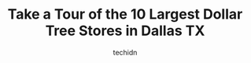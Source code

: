 ---
layout: ampstory
image: https://i0.wp.com/www.depkes.org/wp-content/uploads/2023/06/dollar-tree-0-in-dallas-tx-1685965065.jpeg?resize=640,853
author: techidn
featured: false
description: Discover the impressive array of Dollar Tree options in Dallas TX, where you can find 10 of the largest Dollar Tree establishments in the area. From renowned classics to hidden gems, Dallas 
title: Take a Tour of the 10 Largest Dollar Tree Stores in Dallas TX
cover:
   title: Take a Tour of the 10 Largest Dollar Tree Stores in Dallas TX
   subtitle: Rickpate
   background: https://www.depkes.org/wp-content/uploads/2023/06/dollar-tree-0-in-dallas-tx-1685965065.jpeg

pages: 
 - layout: thirds
   top: <h1>#1 Dollar Tree</h1>
   bottom: "<p>Love this Dollar Tree I go there every week a week. Peter the assistant manager is always friendly  and smiling and says hello.  I often see him sanitizing the shopping b</p>"
   background: https://www.depkes.org/wp-content/uploads/2023/06/dollar-tree-1-in-dallas-tx-1685965066.jpeg
   backgroundblur: true
 - layout: thirds
   top: <h1>#2 Dollar Tree</h1>
   bottom: "<p>9208 E R L Thornton Fwy, Dallas, TX 75228, United States</p>"
   background: https://www.depkes.org/wp-content/uploads/2023/06/dollar-tree-2-in-dallas-tx-1685965066.jpeg
   cta:
      link: https://www.depkes.org/blog/take-a-tour-of-the-10-largest-dollar-tree-stores-in-dallas-tx/
      text: Take a Tour of the 10 Largest Dollar Tree Stores in Dallas TX
 - layout: thirds
   top: <h1>#3 Dollar Tree</h1>
   bottom: "<p>9310 Forest Ln Ste 106, Dallas, TX 75243, United States</p>"
   background: https://www.depkes.org/wp-content/uploads/2023/06/dollar-tree-3-in-dallas-tx-1685965066.jpeg
   cta:
      link: https://www.depkes.org/blog/take-a-tour-of-the-10-largest-dollar-tree-stores-in-dallas-tx/
      text: Take a Tour of the 10 Largest Dollar Tree Stores in Dallas TX
 - layout: thirds
   top: <h1>#4 Dollar Tree</h1>
   bottom: "<p>4430 Dallas Fort Worth Turnpike, Dallas, TX 75211, United States</p>"
   background: https://images.unsplash.com/photo-1632260260864-caf7fde5ec36?ixlib=rb-4.0.3&ixid=MnwxMjA3fDB8MHxwaG90by1wYWdlfHx8fGVufDB8fHx8&auto=format&fit=crop&w=640&h=853&q=80
   cta:
      link: https://www.depkes.org/blog/take-a-tour-of-the-10-largest-dollar-tree-stores-in-dallas-tx/
      text: Take a Tour of the 10 Largest Dollar Tree Stores in Dallas TX
 - layout: thirds
   top: <h1>#5 Dollar Tree</h1>
   bottom: "<p>5909 Belt Line Rd #100, Dallas, TX 75254, United States</p>"
   background: https://images.unsplash.com/photo-1618005182384-a83a8bd57fbe?ixlib=rb-4.0.3&ixid=MnwxMjA3fDB8MHxwaG90by1wYWdlfHx8fGVufDB8fHx8&auto=format&fit=crop&w=640&h=853&q=80
   cta:
      link: https://www.depkes.org/blog/take-a-tour-of-the-10-largest-dollar-tree-stores-in-dallas-tx/
      text: Take a Tour of the 10 Largest Dollar Tree Stores in Dallas TX
 - layout: thirds
   top: <h1>#6 Dollar Tree</h1>
   bottom: "<p>2525 W Wheatland Rd #210, Dallas, TX 75237, United States</p>"
   background: https://images.unsplash.com/photo-1552083974-186346191183?ixlib=rb-4.0.3&ixid=MnwxMjA3fDB8MHxwaG90by1wYWdlfHx8fGVufDB8fHx8&auto=format&fit=crop&w=640&h=853&q=80
   cta:
      link: https://www.depkes.org/blog/take-a-tour-of-the-10-largest-dollar-tree-stores-in-dallas-tx/
      text: Take a Tour of the 10 Largest Dollar Tree Stores in Dallas TX
 - layout: thirds
   top: <h1>#7 Dollar Tree</h1>
   bottom: "<p>655 W Illinois Ave Ste 742, Dallas, TX 75224, United States</p>"
   background: https://images.unsplash.com/photo-1567360425618-1594206637d2?ixlib=rb-4.0.3&ixid=MnwxMjA3fDB8MHxwaG90by1wYWdlfHx8fGVufDB8fHx8&auto=format&fit=crop&w=640&h=853&q=80
   cta:
      link: https://www.depkes.org/blog/take-a-tour-of-the-10-largest-dollar-tree-stores-in-dallas-tx/
      text: Take a Tour of the 10 Largest Dollar Tree Stores in Dallas TX
 - layout: thirds
   middle: Continue reading...
   background: https://images.unsplash.com/photo-1540457036297-448b6b99e91c?ixlib=rb-4.0.3&ixid=MnwxMjA3fDB8MHxwaG90by1wYWdlfHx8fGVufDB8fHx8&auto=format&fit=crop&w=640&h=853&q=80
   cta:
      link: https://www.depkes.org/blog/take-a-tour-of-the-10-largest-dollar-tree-stores-in-dallas-tx/
      text: Take a Tour of the 10 Largest Dollar Tree Stores in Dallas TX
      
---